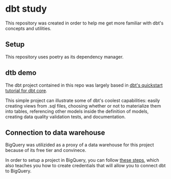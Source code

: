 # dbt study
This repository was created in order to help me get more familiar with dbt's concepts and utilities.

## Setup
This repository uses poetry as its dependency manager.

## dtb demo
The dbt project contained in this repo was largely based in [dbt's quickstart tutorial for dbt core](https://docs.getdbt.com/docs/quickstarts/dbt-core/manual-install).

This simple project can illustrate some of dbt's coolest capabilities: easily creating views from .sql files, choosing whether or not to materialize them into tables, referencing other models inside the definition of models, creating data quality validation tests, and documentation.

## Connection to data warehouse
BigQuery was utilizided as a proxy of a data warehouse for this project because of its free tier and convinece.

In order to setup a project in BigQuery, you can follow [these steps](https://docs.getdbt.com/docs/quickstarts/dbt-cloud/bigquery), which also teaches you how to create credentials that will allow you to connect dbt to BigQuery.
